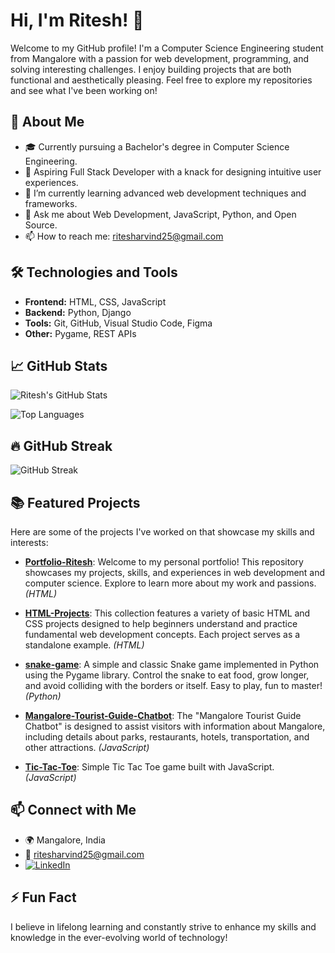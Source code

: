 # Hi, I'm Ritesh! 👋

Welcome to my GitHub profile! I'm a Computer Science Engineering student from Mangalore with a passion for web development, programming, and solving interesting challenges. I enjoy building projects that are both functional and aesthetically pleasing. Feel free to explore my repositories and see what I've been working on!

## 🌟 About Me
- 🎓 Currently pursuing a Bachelor's degree in Computer Science Engineering.
- 💼 Aspiring Full Stack Developer with a knack for designing intuitive user experiences.
- 🌱 I’m currently learning advanced web development techniques and frameworks.
- 💬 Ask me about Web Development, JavaScript, Python, and Open Source.
- 📫 How to reach me: ritesharvind25@gmail.com

## 🛠️ Technologies and Tools
- **Frontend:** HTML, CSS, JavaScript
- **Backend:** Python, Django
- **Tools:** Git, GitHub, Visual Studio Code, Figma
- **Other:** Pygame, REST APIs

## 📈 GitHub Stats
![Ritesh's GitHub Stats](https://github-readme-stats.vercel.app/api?username=Ritesh-Arvind&show_icons=true&theme=dark)

![Top Languages](https://github-readme-stats.vercel.app/api/top-langs/?username=Ritesh-Arvind&layout=compact&theme=dark)

## 🔥 GitHub Streak
![GitHub Streak](https://github-readme-streak-stats.herokuapp.com/?user=Ritesh-Arvind&theme=dark)

## 📚 Featured Projects
Here are some of the projects I've worked on that showcase my skills and interests:

- **[Portfolio-Ritesh](https://github.com/Ritesh-Arvind/Portfolio-Ritesh)**: Welcome to my personal portfolio! This repository showcases my projects, skills, and experiences in web development and computer science. Explore to learn more about my work and passions. *(HTML)*
  
- **[HTML-Projects](https://github.com/Ritesh-Arvind/HTML-Projects)**: This collection features a variety of basic HTML and CSS projects designed to help beginners understand and practice fundamental web development concepts. Each project serves as a standalone example. *(HTML)*
  
- **[snake-game](https://github.com/Ritesh-Arvind/snake-game)**: A simple and classic Snake game implemented in Python using the Pygame library. Control the snake to eat food, grow longer, and avoid colliding with the borders or itself. Easy to play, fun to master! *(Python)*
  
- **[Mangalore-Tourist-Guide-Chatbot](https://github.com/Ritesh-Arvind/Mangalore-Tourist-Guide-Chatbot)**: The "Mangalore Tourist Guide Chatbot" is designed to assist visitors with information about Mangalore, including details about parks, restaurants, hotels, transportation, and other attractions. *(JavaScript)*

- **[Tic-Tac-Toe](https://github.com/Ritesh-Arvind/Tic-Tac-Toe)**: Simple Tic Tac Toe game built with JavaScript. *(JavaScript)*

## 📫 Connect with Me
- 🌍 Mangalore, India
- 📧 ritesharvind25@gmail.com
- [![LinkedIn](https://img.shields.io/badge/-LinkedIn-blue?style=flat&logo=Linkedin&logoColor=white)](https://www.linkedin.com/in/ritesharvind)

## ⚡ Fun Fact
I believe in lifelong learning and constantly strive to enhance my skills and knowledge in the ever-evolving world of technology!
